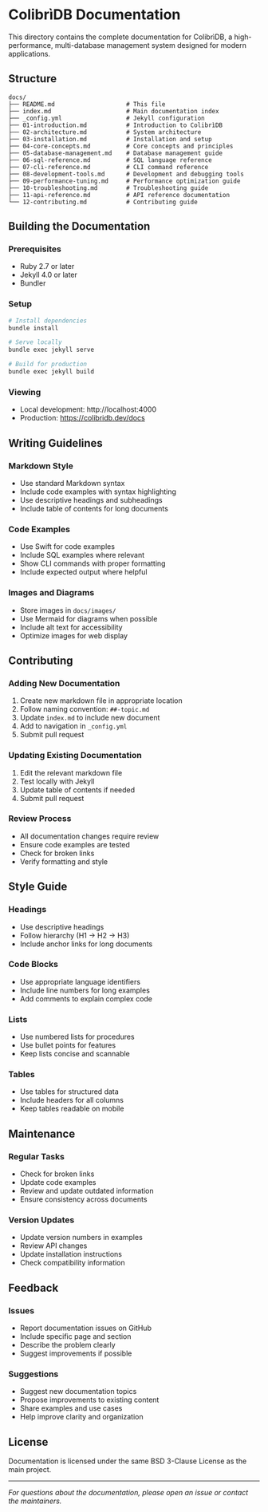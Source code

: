 # ColibrìDB Documentation

This directory contains the complete documentation for ColibrìDB, a high-performance, multi-database management system designed for modern applications.

## Structure

```
docs/
├── README.md                    # This file
├── index.md                     # Main documentation index
├── _config.yml                  # Jekyll configuration
├── 01-introduction.md           # Introduction to ColibrìDB
├── 02-architecture.md           # System architecture
├── 03-installation.md           # Installation and setup
├── 04-core-concepts.md          # Core concepts and principles
├── 05-database-management.md    # Database management guide
├── 06-sql-reference.md          # SQL language reference
├── 07-cli-reference.md          # CLI command reference
├── 08-development-tools.md      # Development and debugging tools
├── 09-performance-tuning.md     # Performance optimization guide
├── 10-troubleshooting.md        # Troubleshooting guide
├── 11-api-reference.md          # API reference documentation
└── 12-contributing.md           # Contributing guide
```

## Building the Documentation

### Prerequisites
- Ruby 2.7 or later
- Jekyll 4.0 or later
- Bundler

### Setup
```bash
# Install dependencies
bundle install

# Serve locally
bundle exec jekyll serve

# Build for production
bundle exec jekyll build
```

### Viewing
- Local development: http://localhost:4000
- Production: https://colibridb.dev/docs

## Writing Guidelines

### Markdown Style
- Use standard Markdown syntax
- Include code examples with syntax highlighting
- Use descriptive headings and subheadings
- Include table of contents for long documents

### Code Examples
- Use Swift for code examples
- Include SQL examples where relevant
- Show CLI commands with proper formatting
- Include expected output where helpful

### Images and Diagrams
- Store images in `docs/images/`
- Use Mermaid for diagrams when possible
- Include alt text for accessibility
- Optimize images for web display

## Contributing

### Adding New Documentation
1. Create new markdown file in appropriate location
2. Follow naming convention: `##-topic.md`
3. Update `index.md` to include new document
4. Add to navigation in `_config.yml`
5. Submit pull request

### Updating Existing Documentation
1. Edit the relevant markdown file
2. Test locally with Jekyll
3. Update table of contents if needed
4. Submit pull request

### Review Process
- All documentation changes require review
- Ensure code examples are tested
- Check for broken links
- Verify formatting and style

## Style Guide

### Headings
- Use descriptive headings
- Follow hierarchy (H1 → H2 → H3)
- Include anchor links for long documents

### Code Blocks
- Use appropriate language identifiers
- Include line numbers for long examples
- Add comments to explain complex code

### Lists
- Use numbered lists for procedures
- Use bullet points for features
- Keep lists concise and scannable

### Tables
- Use tables for structured data
- Include headers for all columns
- Keep tables readable on mobile

## Maintenance

### Regular Tasks
- Check for broken links
- Update code examples
- Review and update outdated information
- Ensure consistency across documents

### Version Updates
- Update version numbers in examples
- Review API changes
- Update installation instructions
- Check compatibility information

## Feedback

### Issues
- Report documentation issues on GitHub
- Include specific page and section
- Describe the problem clearly
- Suggest improvements if possible

### Suggestions
- Suggest new documentation topics
- Propose improvements to existing content
- Share examples and use cases
- Help improve clarity and organization

## License

Documentation is licensed under the same BSD 3-Clause License as the main project.

---

*For questions about the documentation, please open an issue or contact the maintainers.*